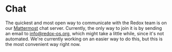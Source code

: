 # Chat

The quickest and most open way to communicate with the Redox team is on our [Mattermost](https://www.mattermost.org/) chat server. Currently, the only way to join it is by sending an email to [info@redox-os.org](mailto:info@redox-os.org), which might take a little while, since it's not automated. We're currently working on an easier way to do this, but this is the most convenient way right now.
